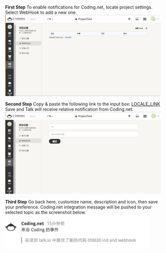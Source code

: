 
**First Step** To enable notifications for Coding.net, locate project settings. Select WebHook to add a new one.
![](../images/inte-guide/sample-coding-1.png)

**Second Step** Copy & paste the following link to the input box: [LOCALE_LINK](#)
Save and Talk will receive relative notification from Coding.net.
![](../images/inte-guide/sample-coding-2.png)

**Third Step** Go back here, customize name, description and icon, then save your preference. Coding.net integration message will be pushed to your selected topic as the screenshot below.
![](../images/inte-guide/notice-coding.png)
